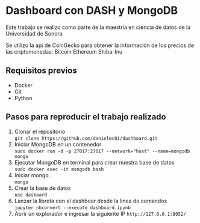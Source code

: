 # Dashboard con DASH y MongoDB

Este trabajo se realizo como parte de la maestría en ciencia de datos de la Universidad de Sonora

Se utilizo la api de CoinGecko para obtener la información de los precios de las criptomonedas:
Bitcoin
Ethereum
Shiba-Inu


## Requisitos previos  
- Docker
- Git
- Python

## Pasos para reproducir el trabajo realizado

1. Clonar el repositorio  
   ```git clone https://github.com/danielmc81/dashboard.git```
2. Iniciar MongoDB en un contenedor  
   ```sudo docker run -d -p 27017:27017 --network="host" --name=mongodb mongo```
3. Ejecutar MongoDB en terminal para crear nuestra base de datos  
   ```sudo docker exec -it mongodb bash```
5. Iniciar mongo.   
   ```mongo```
6. Crear la base de datos  
   ```use dasboard```
7. Lanzar la libreta con el dashboar desde la linea de comandos  
   ```jupyter nbconvert --execute dashboard.ipynb```
9. Abrir un explorador e ingresar la siguiente IP
   ```http://127.0.0.1:8052/```
